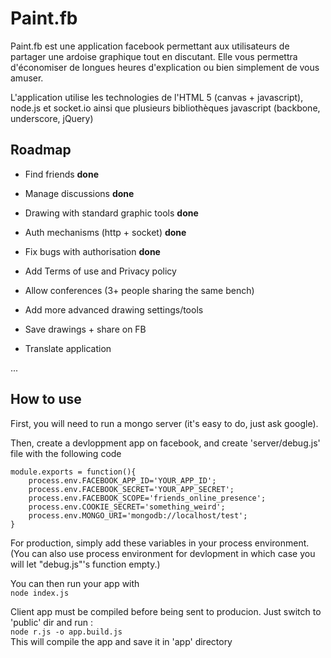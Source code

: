 Paint.fb
========

Paint.fb est une application facebook permettant aux utilisateurs de partager une 
ardoise graphique tout en discutant. Elle vous permettra d'économiser de longues
heures d'explication ou bien simplement de vous amuser.

L'application utilise les technologies de l'HTML 5 (canvas + javascript), node.js
et socket.io ainsi que plusieurs bibliothèques javascript (backbone, underscore, jQuery)


Roadmap
-------

* Find friends  **done**
* Manage discussions  **done**
* Drawing with standard graphic tools  **done**
* Auth mechanisms (http + socket)  **done**
* Fix bugs with authorisation  **done**

* Add Terms of use and Privacy policy
* Allow conferences (3+ people sharing the same bench)
* Add more advanced drawing settings/tools
* Save drawings + share on FB
* Translate application

...

How to use
----------

First, you will need to run a mongo server (it's easy to do, just ask google).

Then, create a devloppment app on facebook, and create 'server/debug.js' file with the following code

    module.exports = function(){  
        process.env.FACEBOOK_APP_ID='YOUR_APP_ID';  
        process.env.FACEBOOK_SECRET='YOUR_APP_SECRET';  
        process.env.FACEBOOK_SCOPE='friends_online_presence';  
        process.env.COOKIE_SECRET='something_weird';  
        process.env.MONGO_URI='mongodb://localhost/test';  
    }


For production, simply add these variables in your process environment. (You can also use process environment for devlopment in which case you will let "debug.js"'s function empty.)

You can then run your app with  
`node index.js`

Client app must be compiled before being sent to producion. Just switch to 'public' dir and run :  
`node r.js -o app.build.js`  
This will compile the app and save it in 'app' directory